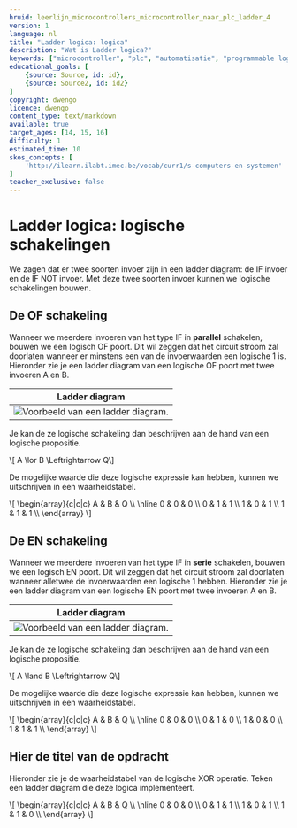 ```yaml
---
hruid: leerlijn_microcontrollers_microcontroller_naar_plc_ladder_4
version: 1
language: nl
title: "Ladder logica: logica"
description: "Wat is Ladder logica?"
keywords: ["microcontroller", "plc", "automatisatie", "programmable logic controller", "µC", "ladder"]
educational_goals: [
    {source: Source, id: id}, 
    {source: Source2, id: id2}
]
copyright: dwengo
licence: dwengo
content_type: text/markdown
available: true
target_ages: [14, 15, 16]
difficulty: 1
estimated_time: 10
skos_concepts: [
    'http://ilearn.ilabt.imec.be/vocab/curr1/s-computers-en-systemen'
]
teacher_exclusive: false
---
```


# Ladder logica: logische schakelingen

We zagen dat er twee soorten invoer zijn in een ladder diagram: de IF invoer en de IF NOT invoer. Met deze twee soorten invoer kunnen we logische schakelingen bouwen.

## De **OF** schakeling

Wanneer we meerdere invoeren van het type IF in **parallel** schakelen, bouwen we een logisch OF poort. Dit wil zeggen dat het circuit stroom zal doorlaten wanneer er minstens een van de invoerwaarden een logische 1 is. Hieronder zie je een ladder diagram van een logische OF poort met twee invoeren A en B.

| Ladder diagram |
|:---:|
| ![Voorbeeld van een ladder diagram.](images/sample_no_labels.svg "Voorbeeld van een ladder diagram.") | 

Je kan de ze logische schakeling dan beschrijven aan de hand van een logische propositie.

\\[ A \lor B \Leftrightarrow Q\\]

De mogelijke waarde die deze logische expressie kan hebben, kunnen we uitschrijven in een waarheidstabel.

\\[
    \begin{array}{c|c|c}
        A & B & Q \\\\
        \hline 
        0 & 0 & 0 \\\\
        0 & 1 & 1 \\\\
        1 & 0 & 1 \\\\
        1 & 1 & 1 \\\\
    \end{array}
\\]


## De **EN** schakeling

Wanneer we meerdere invoeren van het type IF in **serie** schakelen, bouwen we een logisch EN poort. Dit wil zeggen dat het circuit stroom zal doorlaten wanneer alletwee de invoerwaarden een logische 1 hebben. Hieronder zie je een ladder diagram van een logische EN poort met twee invoeren A en B.

| Ladder diagram |
|:---:|
| ![Voorbeeld van een ladder diagram.](images/and.svg "Voorbeeld van een ladder diagram.") | 

Je kan de ze logische schakeling dan beschrijven aan de hand van een logische propositie.

\\[ A \land B \Leftrightarrow Q\\]

De mogelijke waarde die deze logische expressie kan hebben, kunnen we uitschrijven in een waarheidstabel.

\\[
    \begin{array}{c|c|c}
        A & B & Q \\\\
        \hline 
        0 & 0 & 0 \\\\
        0 & 1 & 0 \\\\
        1 & 0 & 0 \\\\
        1 & 1 & 1 \\\\
    \end{array}
\\]


<div class="dwengo-content assignment">
<h2 class="title">Hier de titel van de opdracht</h2>
<div class="content">
Hieronder zie je de waarheidstabel van de logische XOR operatie. Teken een ladder diagram die deze logica implementeert.

\\[
    \begin{array}{c|c|c}
        A & B & Q \\\\
        \hline 
        0 & 0 & 0 \\\\
        0 & 1 & 1 \\\\
        1 & 0 & 1 \\\\
        1 & 1 & 0 \\\\
    \end{array}
\\]

</div>
</div>